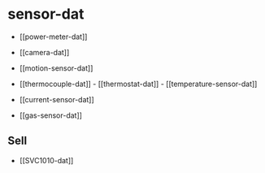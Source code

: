 
# sensor-dat 

- [[power-meter-dat]]

- [[camera-dat]]

- [[motion-sensor-dat]]

- [[thermocouple-dat]] - [[thermostat-dat]] - [[temperature-sensor-dat]]

- [[current-sensor-dat]]

- [[gas-sensor-dat]]

## Sell 

- [[SVC1010-dat]]

